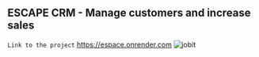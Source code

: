 ## ESCAPE CRM - Manage customers and increase sales
`Link to the project` https://espace.onrender.com
![jobit](https://github.com/germainsafari/escape2/assets/99614251/a97ea0ed-594e-4982-af44-f56feb394312)
